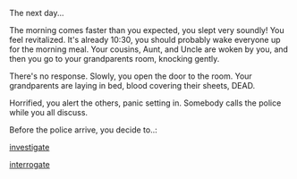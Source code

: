 
The next day...   

The morning comes faster than you expected, you slept very soundly! You feel revitalized. It's already 10:30, you should probably wake everyone up for the morning meal. Your cousins, Aunt, and Uncle are woken by you, and then you go to your grandparents room, knocking gently.

There's no response. Slowly, you open the door to the room. Your grandparents are laying in bed, blood covering their sheets, DEAD.

Horrified, you alert the others, panic setting in. Somebody calls the police while you all discuss.

Before the police arrive, you decide to..:

[investigate](../options/investigation.md)

[interrogate](../options/interrogation.md)